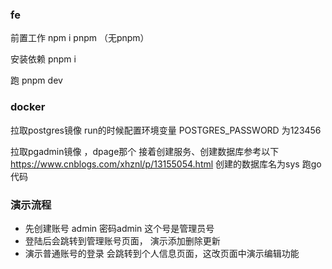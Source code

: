 

### fe
 前置工作 npm i pnpm （无pnpm）
 
安装依赖 pnpm i
 
 跑 pnpm dev
 
 
 
 ### docker
 拉取postgres镜像 
 run的时候配置环境变量 POSTGRES_PASSWORD 为123456
 
 拉取pgadmin镜像 ，dpage那个
 接着创建服务、创建数据库参考以下
 https://www.cnblogs.com/xhznl/p/13155054.html
 创建的数据库名为sys
 跑go代码 
 
 ### 演示流程
 - 先创建账号 admin 密码admin  这个号是管理员号
 - 登陆后会跳转到管理账号页面， 演示添加删除更新
 - 演示普通账号的登录 会跳转到个人信息页面，这改页面中演示编辑功能 
